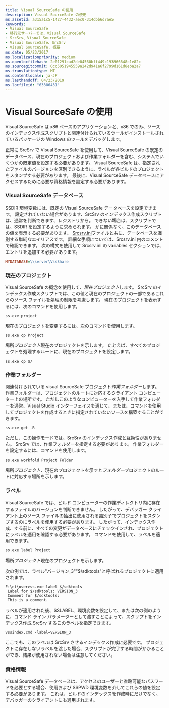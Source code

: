 ```yaml
---
title: Visual SourceSafe の使用
description: Visual SourceSafe の使用
ms.assetid: a315a1c5-1427-4432-aec0-314dbb6d7ae5
keywords:
- Visual SourceSafe
- 移行元サーバーでは、Visual SourceSafe
- SrcSrv、Visual SourceSafe
- Visual SourceSafe、SrcSrv
- Visual SourceSafe, 概要
ms.date: 05/23/2017
ms.localizationpriority: medium
ms.openlocfilehash: 2e01291cad2de04560bff449c193966648c1e82c
ms.sourcegitcommit: 0cc5051945559a242d941a6f2799d161d8eba2a7
ms.translationtype: MT
ms.contentlocale: ja-JP
ms.lasthandoff: 04/23/2019
ms.locfileid: "63386431"
---
```

# <a name="using-visual-sourcesafe"></a>Visual SourceSafe の使用


Visual SourceSafe は x86 ベースのアプリケーションと、x86 でのみ、ソースのインデックス作成スクリプトと関連付けられているツールがインストールされているパッケージの Windows のツールをデバッグします。

正常に SrcSrv で Visual SourceSafe を使用して、Visual SourceSafe の既定のデータベース、現在のプロジェクトおよび作業フォルダーを含む、システムでいくつかの既定値を設定する必要があります。 Visual SourceSafe は、指定されたファイルのバージョンを区別できるように、ラベルが各ビルドのプロジェクトをスタンプする必要があります。 最後に、Visual SourceSafe データベースにアクセスするために必要な資格情報を設定する必要があります。

### <a name="span-idvisualsourcesafedatabasespanspan-idvisualsourcesafedatabasespanvisual-sourcesafe-database"></a><span id="visual_sourcesafe_database"></span><span id="VISUAL_SOURCESAFE_DATABASE"></span>Visual SourceSafe データベース

SSDIR 環境変数には、既定の Visual SourceSafe データベースを設定できます。 設定されていない場合があります、SrcSrv のインデックス作成スクリプトは、通常を判断できます、レジストリから。 できない場合は、スクリプトでは、SSDIR を設定するように求められます。 かに関係なく、このデータベースの値を表示する必要があります、 [Srcsrv.ini](the-srcsrv-ini-file.md)ファイルと共に、データベースを識別する単純なエイリアスです。 詳細な手順については、Srcsrv.ini 内のコメントで確認できます。 次の構文を使用して Srcsrv.ini の variables セクションでは、エントリを追加する必要があります。

```ini
MYDATABASE=\\server\VssShare
```

### <a name="span-idcurrentprojectspanspan-idcurrentprojectspancurrent-project"></a><span id="current_project"></span><span id="CURRENT_PROJECT"></span>現在のプロジェクト

Visual SourceSafe の概念を使用して、*現在プロジェクト*します。 SrcSrv のインデックス作成スクリプトでは、この値と現在のプロジェクトの一部であるこれらのソース ファイルを処理の制限を考慮します。 現在のプロジェクトを表示するには、次のコマンドを使用します。

```console
ss.exe project
```

現在のプロジェクトを変更するには、次のコマンドを使用します。

```console
ss.exe cp Project
```

場所*プロジェクト*現在のプロジェクトを示します。 たとえば、すべてのプロジェクトを処理するルートに、現在のプロジェクトを設定します。

```console
ss.exe cp $/
```

### <a name="span-idworkingfolderspanspan-idworkingfolderspanworking-folder"></a><span id="working_folder"></span><span id="WORKING_FOLDER"></span>作業フォルダー

関連付けられている visual SourceSafe プロジェクト*作業フォルダー*します。 作業フォルダーは、プロジェクトのルートに対応するクライアント コンピューター上の場所です。 ただしこのようなコンピューターを入手して作業フォルダーを通常、Visual Studio インターフェイスを通じて、または、コマンドを使用してプロジェクトを作成するときに指定されていないソースを構築することができます。

```console
ss.exe get -R
```

ただし、この操作モードでは、SrcSrv のインデックス作成と互換性がありません。 SrcSrv では、作業フォルダーを指定する必要があります。 作業フォルダーを設定するには、コマンドを使用します。

```console
ss.exe workfold Project Folder
```

場所*プロジェクト*、現在のプロジェクトを示すと*フォルダー*プロジェクトのルートに対応する場所を示します。

### <a name="span-idlabelsspanspan-idlabelsspanlabels"></a><span id="labels"></span><span id="LABELS"></span>ラベル

Visual SourceSafe では、ビルド コンピューターの作業ディレクトリ内に存在するファイルのバージョンを判断できません。 したがって、デバッガー クライアント上のソース ファイルの抽出に使用される識別子でプロジェクトをスタンプするのにラベルを使用する必要があります。 したがって、インデックス作成、する前に、すべての変更がデータベースにチェックインされ、プロジェクトにラベルを適用を確認する必要があります。 コマンドを使用して、ラベルを適用できます。

```console
ss.exe label Project
```

場所*プロジェクト*現在のプロジェクトを示します。

次の例では、ラベル"バージョン\_3""$/sdktools"と呼ばれるプロジェクトに適用されます。

```console
E:\nt\user>ss.exe label $/sdktools
 Label for $/sdktools: VERSION_3
 Comment for $/sdktools:
 This is a comment.
```

ラベルが適用された後、SSLABEL、環境変数を設定して、または次の例のように、コマンド ライン パラメーターとして渡すことによって、スクリプトをインデックス作成 SrcSrv するこのラベルを指定できます。

```console
vssindex.cmd -label=VERSION_3
```

ここでも、このラベルは SrcSrv させるインデックス作成に必要です。 プロジェクトに存在しないラベルを渡した場合、スクリプトが完了する時間がかかることができ、結果が使用されない場合は注意してください。

### <a name="span-idcredentialsspanspan-idcredentialsspancredentials"></a><span id="credentials"></span><span id="CREDENTIALS"></span>資格情報

Visual SourceSafe データベースは、アクセスのユーザーと省略可能なパスワードを必要とする場合、使用および SSPWD 環境変数を介してこれらの値を設定する必要があります。 これは、ビルドのインデックスを作成時にだけでなく、デバッガーのクライアントにも適用されます。

 

 





